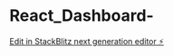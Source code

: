 # React_Dashboard-

[Edit in StackBlitz next generation editor ⚡️](https://stackblitz.com/~/github.com/silverknight181928/React_Dashboard-)